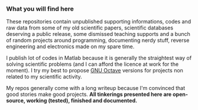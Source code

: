 ### What you will find here
These repositories contain unpublished supporting informations, codes and raw data from some of my old scientific papers, scientific databases deserving a public release, some dismissed teaching supports and a bunch of random projects around programming, documenting nerdy stuff, reverse engineering and electronics made on my spare time.

I publish lot of codes in Matlab because it is generally the straightest way of solving scientific problems (and I can afford the licence at work for the moment). I try my best to propose [GNU Octave](https://octave.org/) versions for projects non related to my scientific activity.

My repos generally come with a long writeup because I'm convinced that good stories make good projects. **All tinkerings presented here are open-source, working (tested), finished and documented.**
